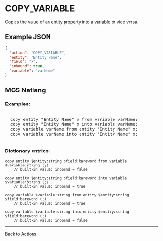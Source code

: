 # COPY_VARIABLE

Copies the value of an [entity](../entities) [property](../entities/entity_properties) into a [variable](../scripts/integer_variables) or vice versa.

## Example JSON

```json
{
  "action": "COPY_VARIABLE",
  "entity": "Entity Name",
  "field": "x",
  "inbound": true,
  "variable": "varName"
}
```

## MGS Natlang

### Examples:

<pre class="HyperMD-codeblock mgs">

  <span class="verb">copy</span> <span class="sigil">entity</span> <span class="string">"Entity Name"</span> <span class="target">x</span> <span class="">from</span> <span class="sigil">variable</span> <span class="string">varName</span><span class="terminator">;</span>
  <span class="verb">copy</span> <span class="sigil">entity</span> <span class="string">"Entity Name"</span> <span class="target">x</span> <span class="">into</span> <span class="sigil">variable</span> <span class="string">varName</span><span class="terminator">;</span>
  <span class="verb">copy</span> <span class="sigil">variable</span> <span class="string">varName</span> <span class="">from</span> <span class="sigil">entity</span> <span class="string">"Entity Name"</span> <span class="target">x</span><span class="terminator">;</span>
  <span class="verb">copy</span> <span class="sigil">variable</span> <span class="string">varName</span> <span class="">into</span> <span class="sigil">entity</span> <span class="string">"Entity Name"</span> <span class="target">x</span><span class="terminator">;</span>

</pre>

### Dictionary entries:

```
copy entity $entity:string $field:bareword from variable $variable:string (;)
	// built-in value: inbound = false

copy entity $entity:string $field:bareword into variable $variable:string (;)
	// built-in value: inbound = true

copy variable $variable:string from entity $entity:string $field:bareword (;)
	// built-in value: inbound = true

copy variable $variable:string into entity $entity:string $field:bareword (;)
	// built-in value: inbound = false
```

---

Back to [Actions](../actions)
